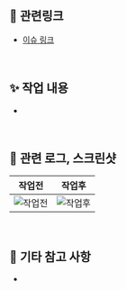 ## 🔗 관련링크
<!--
- JIRA 티켓, Notion 문서, 관련 이슈 등 링크를 남겨주세요.
-->

- [이슈 링크]()

<br>

## ✨ 작업 내용
<!-- 
- 이 PR에서 작업 내용을 간단히 요약해주세요
-->

-

<br>

📸 관련 로그, 스크린샷
---
<!--
- 관련 로그나 스크린샷이 필요한 경우 나열합니다.
- 관련이 없으면 삭제합니다.
-->

| 작업전 | 작업후 |
| --- | --- |
|![작업전](path/asis) |![작업후](path/tobe) |

<br>

## 🧹 기타 참고 사항
<!--
- 리뷰어가 알아야 할 추가 설명이 있으면 작성해주세요.
- 없으면 이 섹션은 삭제 가능합니다.
-->

-
